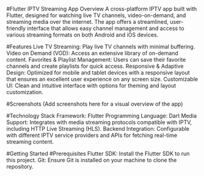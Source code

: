 #Flutter IPTV Streaming App
Overview
A cross-platform IPTV app built with Flutter, designed for watching live TV channels, video-on-demand, and streaming media over the internet. The app offers a streamlined, user-friendly interface that allows easy channel management and access to various streaming formats on both Android and iOS devices.

#Features
Live TV Streaming: Play live TV channels with minimal buffering.
Video on Demand (VOD): Access an extensive library of on-demand content.
Favorites & Playlist Management: Users can save their favorite channels and create playlists for quick access.
Responsive & Adaptive Design: Optimized for mobile and tablet devices with a responsive layout that ensures an excellent user experience on any screen size.
Customizable UI: Clean and intuitive interface with options for theming and layout customization.

#Screenshots
(Add screenshots here for a visual overview of the app)

#Technology Stack
Framework: Flutter
Programming Language: Dart
Media Support: Integrates with media streaming protocols compatible with IPTV, including HTTP Live Streaming (HLS).
Backend Integration: Configurable with different IPTV service providers and APIs for fetching real-time streaming content.

#Getting Started
#Prerequisites
Flutter SDK: Install the Flutter SDK to run this project.
Git: Ensure Git is installed on your machine to clone the repository.
